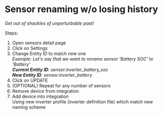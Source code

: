 # Sensor renaming w/o losing history

_Get out of shackles of unperturbable past!_

Steps: 
1. Open sensors detail page
2. Click on Settings
3. Change Entity ID to match new one  
_Example: Let's say that we want to rename sensor 'Battery SOC' to 'Battery'_  
_**Current Entity ID**: sensor.inverter_battery_soc_  
_**New Entity ID**: sensor.inverter_battery_
4. Click on UPDATE
5. (OPTIONAL) Repeat for any number of sensors
6. Remove device from integration
7. Add device into integration  
Using new inverter profile (inverter definition file) which match new naming scheme